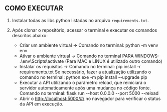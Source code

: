 ## COMO EXECUTAR 

1) Instalar todas as libs python listadas no arquivo `requirements.txt`.

2) Após clonar o repositório, acessar o terminal e executar os comandos descritos abaixo:

    * Criar um ambiente virtual -> Comando no terminal: python -m venv env
    * Ativar o ambiente virtual ->  Comando no terminal PARA WINDOWS: .\env\Scripts\activate (Para MAC e LINUX é utilizado outro comando)
    * Instalar os requisitos -> Comando no terminal: pip install -r requirements.txt
      Se necessário, fazer a atualização utilizando o comando no terminal: python.exe -m pip install --upgrade pip
    * Executar a API utilizando o parâmetro reload, que reiniciará o servidor automaticamente após uma mudança no código fonte. 
      Comando no terminal: flask run --host 0.0.0.0 --port 5000 --reload
    * Abrir o [http://localhost:5000/#/](http://localhost:5000/#/) no navegador para verificar o status da API em execução.


